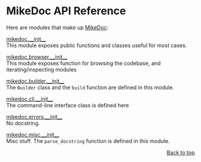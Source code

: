 # MikeDoc API Reference
Here are modules that make up [MikeDoc](/README.md):

[mikedoc.\_\_init\_\_](/docs/api/modules/mikedoc/__init__/README.md)
<br>
This module exposes public functions and classes useful for most cases.

[mikedoc.browser.\_\_init\_\_](/docs/api/modules/mikedoc/browser/__init__/README.md)
<br>
This module exposes function for browsing the codebase, and iterating/inspecting modules

[mikedoc.builder.\_\_init\_\_](/docs/api/modules/mikedoc/builder/__init__/README.md)
<br>
The `Builder` class and the `build` function are defined in this module.

[mikedoc.cli.\_\_init\_\_](/docs/api/modules/mikedoc/cli/__init__/README.md)
<br>
The command-line interface class is defined here

[mikedoc.errors.\_\_init\_\_](/docs/api/modules/mikedoc/errors/__init__/README.md)
<br>
No docstring.

[mikedoc.misc.\_\_init\_\_](/docs/api/modules/mikedoc/misc/__init__/README.md)
<br>
Misc stuff. The `parse_docstring` function is defined in this module.

<p align="right"><a href="#mikedoc-api-reference">Back to top</a></p>
